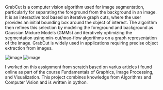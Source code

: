 GrabCut is a computer vision algorithm used for image segmentation, particularly for separating the foreground from the background in an image. 
It is an interactive tool based on iterative graph cuts, where the user provides an initial bounding box around the object of interest. 
The algorithm then refines this selection by modeling the foreground and background as Gaussian Mixture Models (GMMs) and iteratively optimizing the segmentation using min-cut/max-flow algorithms on a graph representation of the image.
GrabCut is widely used in applications requiring precise object extraction from images.

![image](https://github.com/eladsalama/grabcut/assets/100277534/997227f4-a6a5-4623-b278-08962dbe1665)
![image](https://github.com/eladsalama/grabcut/assets/100277534/ebcdc1bb-4963-46a5-9395-641386c01f70)

I worked on this assignment from scratch based on varius articles i found online as part of the course Fundamentals of Graphics, Image Processing, and Visualization. 
This project combines knowledge from Algorithms and Computer Vision and is written in python.
